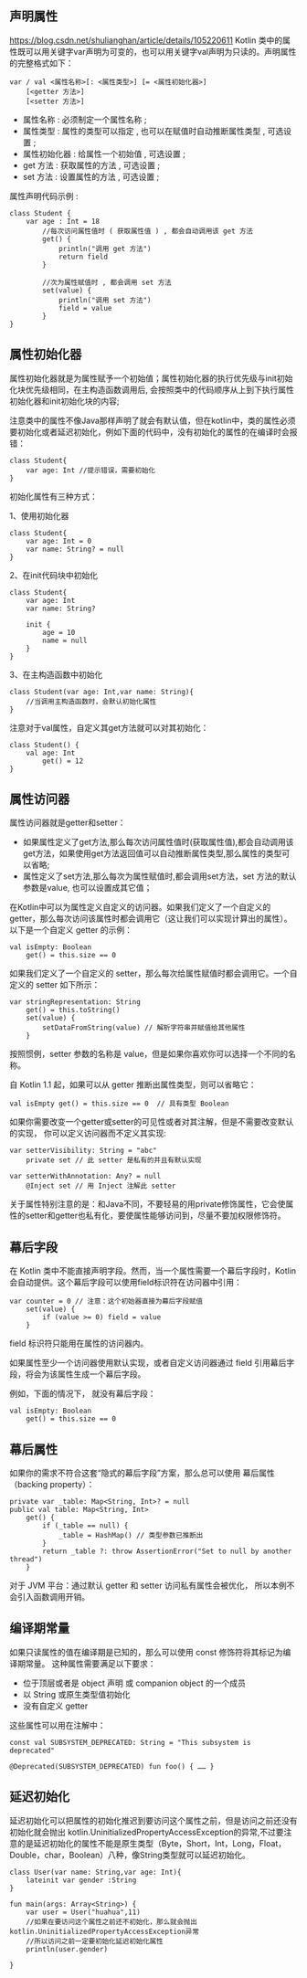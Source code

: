## 声明属性
<https://blog.csdn.net/shulianghan/article/details/105220611>
Kotlin 类中的属性既可以用关键字var声明为可变的，也可以用关键字val声明为只读的。声明属性的完整格式如下：
```
var / val <属性名称>[: <属性类型>] [= <属性初始化器>] 
	[<getter 方法>] 
	[<setter 方法>]
```
- 属性名称 : 必须制定一个属性名称 ;
- 属性类型 : 属性的类型可以指定 , 也可以在赋值时自动推断属性类型 , 可选设置 ;
- 属性初始化器 : 给属性一个初始值 , 可选设置 ;
- get 方法 : 获取属性的方法 , 可选设置 ;
- set 方法 : 设置属性的方法 , 可选设置 ;

属性声明代码示例 :
```
class Student {
    var age : Int = 18
        //每次访问属性值时 ( 获取属性值 ) , 都会自动调用该 get 方法
        get() {
            println("调用 get 方法")
            return field
        }

        //次为属性赋值时 , 都会调用 set 方法
        set(value) {
            println("调用 set 方法")
            field = value
        }
}
```

## 属性初始化器
属性初始化器就是为属性赋予一个初始值；属性初始化器的执行优先级与init初始化块优先级相同，在主构造函数调用后, 会按照类中的代码顺序从上到下执行属性初始化器和init初始化块的内容;

注意类中的属性不像Java那样声明了就会有默认值，但在kotlin中，类的属性必须要初始化或者延迟初始化，例如下面的代码中，没有初始化的属性的在编译时会报错：
```
class Student{
    var age: Int //提示错误，需要初始化
}
```
初始化属性有三种方式：

1、使用初始化器
```
class Student{
    var age: Int = 0
    var name: String? = null
}
```

2、在init代码块中初始化
```
class Student{
    var age: Int
    var name: String?
    
    init {
        age = 10
        name = null
    }
}
```

3、在主构造函数中初始化
```
class Student(var age: Int,var name: String){
    //当调用主构造函数时，会默认初始化属性
}
```

注意对于val属性，自定义其get方法就可以对其初始化：
```
class Student() {
    val age: Int
        get() = 12
}
```

## 属性访问器
属性访问器就是getter和setter：
- 如果属性定义了get方法,那么每次访问属性值时(获取属性值),都会自动调用该get方法，如果使用get方法返回值可以自动推断属性类型,那么属性的类型可以省略;
- 属性定义了set方法,那么每次为属性赋值时,都会调用set方法，set 方法的默认参数是value, 也可以设置成其它值；

在Kotlin中可以为属性定义自定义的访问器。如果我们定义了一个自定义的 getter，那么每次访问该属性时都会调用它（这让我们可以实现计算出的属性）。以下是一个自定义 getter 的示例：
```
val isEmpty: Boolean
    get() = this.size == 0
```
如果我们定义了一个自定义的 setter，那么每次给属性赋值时都会调用它。一个自定义的 setter 如下所示：
```
var stringRepresentation: String
    get() = this.toString()
    set(value) {
        setDataFromString(value) // 解析字符串并赋值给其他属性
    }
```
按照惯例，setter 参数的名称是 value，但是如果你喜欢你可以选择一个不同的名称。

自 Kotlin 1.1 起，如果可以从 getter 推断出属性类型，则可以省略它：
```
val isEmpty get() = this.size == 0  // 具有类型 Boolean
```

如果你需要改变一个getter或setter的可见性或者对其注解，但是不需要改变默认的实现， 你可以定义访问器而不定义其实现:
```
var setterVisibility: String = "abc"
    private set // 此 setter 是私有的并且有默认实现

var setterWithAnnotation: Any? = null
    @Inject set // 用 Inject 注解此 setter
```

关于属性特别注意的是：和Java不同，不要轻易的用private修饰属性，它会使属性的setter和getter也私有化，要使属性能够访问到，尽量不要加权限修饰符。


## 幕后字段
在 Kotlin 类中不能直接声明字段。然而，当一个属性需要一个幕后字段时，Kotlin 会自动提供。这个幕后字段可以使用field标识符在访问器中引用：
```
var counter = 0 // 注意：这个初始器直接为幕后字段赋值
    set(value) {
        if (value >= 0) field = value
    }
```
field 标识符只能用在属性的访问器内。

如果属性至少一个访问器使用默认实现，或者自定义访问器通过 field 引用幕后字段，将会为该属性生成一个幕后字段。

例如，下面的情况下， 就没有幕后字段：
```
val isEmpty: Boolean
    get() = this.size == 0
```

## 幕后属性
如果你的需求不符合这套“隐式的幕后字段”方案，那么总可以使用 幕后属性（backing property）：
```
private var _table: Map<String, Int>? = null
public val table: Map<String, Int>
    get() {
        if (_table == null) {
            _table = HashMap() // 类型参数已推断出
        }
        return _table ?: throw AssertionError("Set to null by another thread")
    }
```
对于 JVM 平台：通过默认 getter 和 setter 访问私有属性会被优化， 所以本例不会引入函数调用开销。

## 编译期常量
如果只读属性的值在编译期是已知的，那么可以使用 const 修饰符将其标记为编译期常量。 这种属性需要满足以下要求：
- 位于顶层或者是 object 声明 或 companion object 的一个成员
- 以 String 或原生类型值初始化
- 没有自定义 getter

这些属性可以用在注解中：
```
const val SUBSYSTEM_DEPRECATED: String = "This subsystem is deprecated"

@Deprecated(SUBSYSTEM_DEPRECATED) fun foo() { …… }
```

## 延迟初始化
延迟初始化可以把属性的初始化推迟到要访问这个属性之前，但是访问之前还没有初始化就会抛出 kotlin.UninitializedPropertyAccessException的异常,不过要注意的是延迟初始化的属性不能是原生类型（Byte，Short，Int，Long，Float，Double，char，Boolean）八种，像String类型就可以延迟初始化。
```
class User(var name: String,var age: Int){
    lateinit var gender :String
}

fun main(args: Array<String>) {
    var user = User("huahua",11) 
    //如果在要访问这个属性之前还不初始化，那么就会抛出kotlin.UninitializedPropertyAccessException异常
    //所以访问之前一定要初始化延迟初始化属性
    println(user.gender)

}
````
